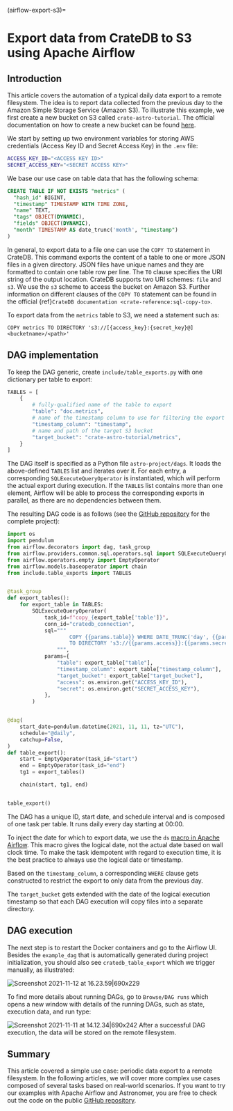 (airflow-export-s3)=
# Export data from CrateDB to S3 using Apache Airflow

## Introduction
This article covers the automation of a typical daily data export to a remote filesystem.
The idea is to report data collected from the previous day to the Amazon Simple Storage
Service (Amazon S3). To illustrate this example, we first create a new bucket on S3 called
`crate-astro-tutorial`. The official documentation on how to create a new bucket can be
found [here](https://docs.aws.amazon.com/AmazonS3/latest/userguide/create-bucket-overview.html).

We start by setting up two environment variables for storing AWS credentials
(Access Key ID and Secret Access Key) in the `.env` file:
```bash
ACCESS_KEY_ID="<ACCESS KEY ID>"
SECRET_ACCESS_KEY="<SECRET ACCESS KEY>"
```
We base our use case on table data that has the following schema:

```sql
CREATE TABLE IF NOT EXISTS "metrics" ( 
  "hash_id" BIGINT,
  "timestamp" TIMESTAMP WITH TIME ZONE,
  "name" TEXT,
  "tags" OBJECT(DYNAMIC),
  "fields" OBJECT(DYNAMIC),
  "month" TIMESTAMP AS date_trunc('month', "timestamp")
)
```
In general, to export data to a file one can use the `COPY TO` statement in CrateDB. This command exports the content of a table to one or more JSON files in a given directory. JSON files have unique names and they are formatted to contain one table row per line. The `TO` clause specifies the URI string of the output location. CrateDB supports two URI schemes: `file` and `s3`. We use the `s3` scheme to access the bucket on Amazon S3. Further information on different clauses of the `COPY TO` statement can be found in the official {ref}`CrateDB documentation <crate-reference:sql-copy-to>`.

To export data from the `metrics` table to S3, we need a statement such as:

`COPY metrics TO DIRECTORY 's3://[{access_key}:{secret_key}@]<bucketname>/<path>'`

## DAG implementation

To keep the DAG generic, create `include/table_exports.py` with one dictionary per table to export:
```python
TABLES = [
    {
        # fully-qualified name of the table to export
        "table": "doc.metrics",
        # name of the timestamp column to use for filtering the export
        "timestamp_column": "timestamp",
        # name and path of the target S3 bucket
        "target_bucket": "crate-astro-tutorial/metrics",
    }
]
```
The DAG itself is specified as a Python file `astro-project/dags`. It loads the above-defined `TABLES` list and iterates over it. For each entry, a corresponding `SQLExecuteQueryOperator` is instantiated, which will perform the actual export during execution. If the `TABLES` list contains more than one element, Airflow will be able to process the corresponding exports in parallel, as there are no dependencies between them.

The resulting DAG code is as follows (see the [GitHub repository](https://github.com/crate/crate-airflow-tutorial) for the complete project):
```python
import os
import pendulum
from airflow.decorators import dag, task_group
from airflow.providers.common.sql.operators.sql import SQLExecuteQueryOperator
from airflow.operators.empty import EmptyOperator
from airflow.models.baseoperator import chain
from include.table_exports import TABLES


@task_group
def export_tables():
    for export_table in TABLES:
        SQLExecuteQueryOperator(
            task_id=f"copy_{export_table['table']}",
            conn_id="cratedb_connection",
            sql="""
                    COPY {{params.table}} WHERE DATE_TRUNC('day', {{params.timestamp_column}}) = '{{macros.ds_add(ds, -1)}}'
                    TO DIRECTORY 's3://{{params.access}}:{{params.secret}}@{{params.target_bucket}}-{{macros.ds_add(ds, -1)}}';
                """,
            params={
                "table": export_table["table"],
                "timestamp_column": export_table["timestamp_column"],
                "target_bucket": export_table["target_bucket"],
                "access": os.environ.get("ACCESS_KEY_ID"),
                "secret": os.environ.get("SECRET_ACCESS_KEY"),
            },
        )


@dag(
    start_date=pendulum.datetime(2021, 11, 11, tz="UTC"),
    schedule="@daily",
    catchup=False,
)
def table_export():
    start = EmptyOperator(task_id="start")
    end = EmptyOperator(task_id="end")
    tg1 = export_tables()

    chain(start, tg1, end)


table_export()
```
The DAG has a unique ID, start date, and schedule interval and is composed of one task per table. It runs daily every day starting at 00:00.

To inject the date for which to export data, we use the `ds` [macro in Apache Airflow](https://airflow.apache.org/docs/apache-airflow/stable/templates-ref.html). This macro gives the logical date, not the actual date based on wall clock time. To make the task idempotent with regard to execution time, it is the best practice to always use the logical date or timestamp.

Based on the `timestamp_column`, a corresponding `WHERE` clause gets constructed to restrict the export to only data from the previous day.

The `target_bucket` gets extended with the date of the logical execution timestamp so that each DAG execution will copy files into a separate directory.

## DAG execution

The next step is to restart the Docker containers and go to the Airflow UI. Besides the `example_dag` that is automatically generated during project initialization, you should also see `cratedb_table_export` which we trigger manually, as illustrated:

![Screenshot 2021-11-12 at 16.23.59|690x229](https://us1.discourse-cdn.com/flex020/uploads/crate/original/1X/4655021e39ff3a524b6152b3e4a0f9f4656be9df.png)

To find more details about running DAGs, go to `Browse/DAG runs` which opens a new window with details of the running DAGs, such as state, execution data, and run type:

![Screenshot 2021-11-11 at 14.12.34|690x242](https://us1.discourse-cdn.com/flex020/uploads/crate/original/1X/7ca80b8c8cacfff176c160e83833a1f6f03f9126.png)
After a successful DAG execution, the data will be stored on the remote filesystem.

## Summary
This article covered a simple use case: periodic data export to a remote filesystem. In the following articles, we will cover more complex use cases composed of several tasks based on real-world scenarios. If you want to try our examples with Apache Airflow and Astronomer, you are free to check out the code on the public [GitHub repository](https://github.com/crate/crate-airflow-tutorial).
